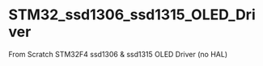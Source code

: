 # STM32_ssd1306_ssd1315_OLED_Driver
From Scratch STM32F4 ssd1306 &amp; ssd1315 OLED Driver (no HAL)
